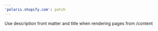 ```yaml
---
'polaris.shopify.com': patch
---
```


Use description front matter and title when rendering pages from /content
